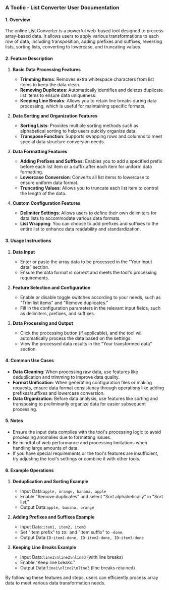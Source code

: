 ### A Toolio - List Converter User Documentation

#### 1. Overview
The online List Converter is a powerful web-based tool designed to process array-based data. It allows users to apply various transformations to each row of data, including transposition, adding prefixes and suffixes, reversing lists, sorting lists, converting to lowercase, and truncating values.

#### 2. Feature Description

1. **Basic Data Processing Features**
   - **Trimming Items**: Removes extra whitespace characters from list items to keep the data clean.
   - **Removing Duplicates**: Automatically identifies and deletes duplicate list items to ensure data uniqueness.
   - **Keeping Line Breaks**: Allows you to retain line breaks during data processing, which is useful for maintaining specific formats.

2. **Data Sorting and Organization Features**
   - **Sorting Lists**: Provides multiple sorting methods such as alphabetical sorting to help users quickly organize data.
   - **Transpose Function**: Supports swapping rows and columns to meet special data structure conversion needs.

3. **Data Formatting Features**
   - **Adding Prefixes and Suffixes**: Enables you to add a specified prefix before each list item or a suffix after each item for uniform data formatting.
   - **Lowercase Conversion**: Converts all list items to lowercase to ensure uniform data format.
   - **Truncating Values**: Allows you to truncate each list item to control the length of the data.

4. **Custom Configuration Features**
   - **Delimiter Settings**: Allows users to define their own delimiters for data lists to accommodate various data formats.
   - **List Wrapping**: You can choose to add prefixes and suffixes to the entire list to enhance data readability and standardization.

#### 3. Usage Instructions

1. **Data Input**
   - Enter or paste the array data to be processed in the "Your input data" section.
   - Ensure the data format is correct and meets the tool's processing requirements.

2. **Feature Selection and Configuration**
   - Enable or disable toggle switches according to your needs, such as "Trim list items" and "Remove duplicates."
   - Fill in the configuration parameters in the relevant input fields, such as delimiters, prefixes, and suffixes.

3. **Data Processing and Output**
   - Click the processing button (if applicable), and the tool will automatically process the data based on the settings.
   - View the processed data results in the "Your transformed data" section.

#### 4. Common Use Cases

- **Data Cleaning**: When processing raw data, use features like deduplication and trimming to improve data quality.
- **Format Unification**: When generating configuration files or making requests, ensure data format consistency through operations like adding prefixes/suffixes and lowercase conversion.
- **Data Organization**: Before data analysis, use features like sorting and transposing to preliminarily organize data for easier subsequent processing.

#### 5. Notes

- Ensure the input data complies with the tool's processing logic to avoid processing anomalies due to formatting issues.
- Be mindful of web performance and processing limitations when handling large amounts of data.
- If you have special requirements or the tool's features are insufficient, try adjusting the tool's settings or combine it with other tools.

#### 6. Example Operations

1. **Deduplication and Sorting Example**
   - Input Data:`apple, orange, banana, apple`
   - Enable "Remove duplicates" and select "Sort alphabetically" in "Sort list."
   - Output Data:`apple, banana, orange`

2. **Adding Prefixes and Suffixes Example**
   - Input Data:`item1, item2, item3`
   - Set "Item prefix" to `ID:` and "Item suffix" to `-done`.
   - Output Data:`ID:item1-done, ID:item2-done, ID:item3-done`

3. **Keeping Line Breaks Example**
   - Input Data:`line1\nline2\nline3` (with line breaks)
   - Enable "Keep line breaks."
   - Output Data:`line1\nline2\nline3` (line breaks retained)

By following these features and steps, users can efficiently process array data to meet various data transformation needs.